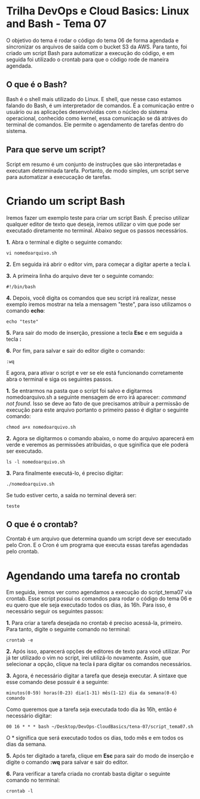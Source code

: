 # Trilha DevOps e Cloud Basics: Linux and Bash - Tema 07
O objetivo do tema é rodar o código do tema 06 de forma agendada e sincronizar os arquivos de saída com o bucket S3 da AWS. Para tanto, foi criado um script Bash para automatizar a execução do código, e em seguida foi utilizado o crontab para que o código rode de maneira agendada.

## O que é o Bash?
Bash é o shell mais utilizado do Linux. E shell, que nesse caso estamos falando do Bash, é um interpretador de comandos. É a comunicação entre o usuário ou as aplicações desenvolvidas com o núcleo do sistema operacional, conhecido como kernel, essa comunicação se dá atráves do terminal de comandos. Ele permite o agendamento de tarefas dentro do sistema.

## Para que serve um script?
Script em resumo é um conjunto de instruções que são interpretadas e executam determinada tarefa. Portanto, de modo simples, um script serve para automatizar a execucação de tarefas. 

# Criando um script Bash
Iremos fazer um exemplo teste para criar um script Bash. É preciso utilizar qualquer editor de texto que deseja, iremos utilizar o vim que pode ser executado diretamente no terminal. Abaixo segue os passos necessários.

  **1.**  Abra o terminal e digite o seguinte comando: 
  ~~~ 
  vi nomedoarquivo.sh 
  ~~~
  **2.** Em seguida irá abrir o editor vim, para começar a digitar aperte a tecla **i**.
  
  **3.** A primeira linha do arquivo deve ter o seguinte comando: 
  ~~~
  #!/bin/bash 
  ~~~
  **4.** Depois, você digita os comandos que seu script irá realizar, nesse exemplo iremos mostrar na tela a mensagem "teste", para isso utilizamos o comando **echo**:
  ~~~
  echo "teste"
  ~~~
  **5.** Para sair do modo de inserção, pressione a tecla **Esc** e em seguida a tecla **:**
  
  **6.** Por fim, para salvar e sair do editor digite o comando:
  ~~~
  :wq
  ~~~
  
E agora, para ativar o script e ver se ele está funcionando corretamente abra o terminal e siga os seguintes passos.

**1.** Se entrarmos na pasta que o script foi salvo e digitarmos nomedoarquivo.sh a seguinte mensagem de erro irá aparecer:  <i>command not found</i>. Isso se deve ao fato de que precisamos atribuir a permissão de execução para este arquivo portanto o primeiro passo é digitar o seguinte comando:
~~~
chmod a+x nomedoarquivo.sh
~~~

**2.** Agora se digitarmos o comando abaixo, o nome do arquivo aparecerá em verde e veremos as permissões atribuidas, o que sginifica que ele poderá ser executado.
~~~
ls -l nomedoarquivo.sh
~~~
**3.** Para finalmente executá-lo, é preciso digitar:
~~~
./nomedoarquivo.sh
~~~
Se tudo estiver certo, a saída no terminal deverá ser:
~~~
teste
~~~

## O que é o crontab?
Crontab é um arquivo que determina quando um script deve ser executado pelo Cron. E o Cron é um programa que executa essas tarefas agendadas pelo crontab.

# Agendando uma tarefa no crontab
Em seguida, iremos ver como agendamos a execução do script_tema07 via crontab. Esse script possui os comandos para rodar o código do tema 06 e eu quero que ele seja executado todos os dias, às 16h. Para isso, é necessário seguir os seguintes passos:

**1.** Para criar a tarefa desejada no crontab é preciso acessá-la, primeiro. Para tanto, digite o seguinte comando no terminal:
~~~~
crontab -e
~~~~

**2.** Após isso, aparecerá opções de editores de texto para você utilizar. Por já ter utilizado o vim no script, irei utilizá-lo novamente. Assim, que selecionar a opção, clique na tecla **i** para digitar os comandos necessários.

**3.** Agora, é necessário digitar a tarefa que deseja executar. A sintaxe que esse comando dese possuir é a seguinte:
~~~~
minutos(0-59) horas(0-23) dia(1-31) mês(1-12) dia da semana(0-6) comando
~~~~

Como queremos que a tarefa seja executada todo dia às 16h, então é necessário digitar:
~~~~
00 16 * * * bash ~/Desktop/DevOps-CloudBasics/tena-07/script_tema07.sh
~~~~

O * significa que será executado todos os dias, todo mês e em todos os dias da semana.

**5.** Após ter digitado a tarefa, clique em **Esc** para sair do modo de inserção e digite o comando **:wq** para salvar e sair do editor.

**6.** Para verificar a tarefa criada no crontab basta digitar o seguinte comando no terminal:
~~~~
crontab -l
~~~~
